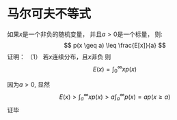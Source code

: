 
# 马尔可夫不等式
如果$x$是一个非负的随机变量， 并且$a > 0$是一个标量， 则:
$$
p(x \geq a) \leq \frac{E[x]}{a}
$$
证明：
（1） 若$x$连续分布，且$x$非负 则
$$
E(x) = \int_{0}^{\infty}xp(x)
$$

因为$a > 0$, 显然
$$
E(x) > \int_{a}^{\infty}xp(x) > a \int_{a}^{\infty}p(x) = ap(x \geq a)
$$
证毕
